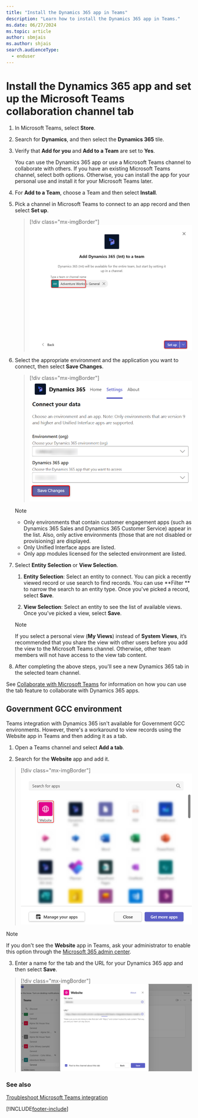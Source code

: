 ```yaml
---
title: "Install the Dynamics 365 app in Teams"
description: "Learn how to install the Dynamics 365 app in Teams."
ms.date: 06/27/2024
ms.topic: article
author: sbmjais
ms.author: shjais
search.audienceType: 
  - enduser
---
```


# Install the Dynamics 365 app and set up the Microsoft Teams collaboration channel tab

1. In Microsoft Teams, select **Store**.

2. Search for **Dynamics**, and then select the **Dynamics 365** tile.

3. Verify that **Add for you** and **Add to a Team** are set to **Yes**.

   You can use the Dynamics 365 app or use a Microsoft Teams channel to collaborate with others. If you have an existing Microsoft Teams channel, select both options. Otherwise, you can install the app for your personal use and install it for your Microsoft Teams later.

4. For **Add to a Team**, choose a Team and then select **Install**.

5. Pick a channel in Microsoft Teams to connect to an app record and then select **Set up**.

   > [!div class="mx-imgBorder"] 
   > ![Add to team.](media/teams-store-install-add-team75.png "Add to team")

6. Select the appropriate environment and the application you want to connect, then select **Save Changes**.

   > [!div class="mx-imgBorder"] 
   > ![Select environment and app module.](media/teams-fre-org-app.png "Select environment and app module")

   > [!NOTE]
   > - Only environments that contain customer engagement apps (such as Dynamics 365 Sales and Dynamics 365 Customer Service) appear in the list. Also, only active environments (those that are not disabled or provisioning) are displayed. 
   > - Only Unified Interface apps are listed.
   > - Only app modules licensed for the selected environment are listed. 

7. Select **Entity Selection** or **View Selection**.

    1. **Entity Selection**: Select an entity to connect. You can pick a recently viewed record or use search to find records. You can use **Filter ** to narrow the search to an entity type. Once you've picked a record, select **Save**.

    2. **View Selection**: Select an entity to see the list of available views. Once you've picked a view, select **Save**.
   
      > [!NOTE]
   > If you select a personal view (**My Views**) instead of **System Views**, it’s recommended that you share the view with other users before you add the view to the Microsoft Teams channel. Otherwise, other team members will not have access to the view tab content.

8. After completing the above steps, you'll see a new Dynamics 365 tab in the selected team channel. 
 
See [Collaborate with Microsoft Teams](teams-collaboration.md#have-a-conversation) for information on how you can use the tab feature to collaborate with Dynamics 365 apps.

<a name="bkmk_setup_dynamics365_bot"></a>

## Government GCC environment 

Teams integration with Dynamics 365 isn't available for Government GCC environments. However, there's a workaround to view records using the Website app in Teams and then adding it as a tab.

1. Open a Teams channel and select **Add a tab**.

2. Search for the **Website** app and add it.

  > [!div class="mx-imgBorder"] 
  > ![Add the Website app.](media/add-website.png "Add the Website app")
  
> [!NOTE]
> If you don't see the **Website** app in Teams, ask your administrator to enable this option through the [Microsoft 365 admin center](/microsoft-365/admin/admin-overview/about-the-admin-center).

3. Enter a name for the tab and the URL for your Dynamics 365 app and then select **Save**.

  > [!div class="mx-imgBorder"] 
  > ![Enter name and url for the tab.](media/add-webiste-2.png "Add the Website app")


### See also  
 [Troubleshoot Microsoft Teams integration](teams-troubleshoot.md)



[!INCLUDE[footer-include](../includes/footer-banner.md)]

